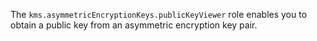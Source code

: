 The `kms.asymmetricEncryptionKeys.publicKeyViewer` role enables you to obtain a public key from an asymmetric encryption key pair.